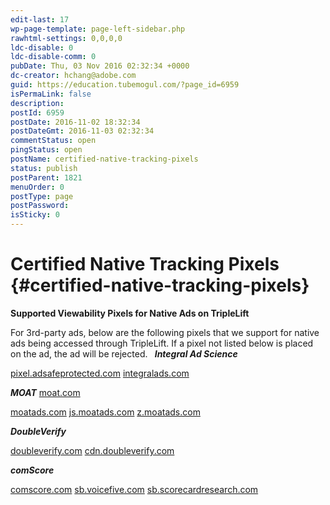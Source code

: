 ```yaml
---
edit-last: 17
wp-page-template: page-left-sidebar.php
rawhtml-settings: 0,0,0,0
ldc-disable: 0
ldc-disable-comm: 0
pubDate: Thu, 03 Nov 2016 02:32:34 +0000
dc-creator: hchang@adobe.com
guid: https://education.tubemogul.com/?page_id=6959
isPermaLink: false
description: 
postId: 6959
postDate: 2016-11-02 18:32:34
postDateGmt: 2016-11-03 02:32:34
commentStatus: open
pingStatus: open
postName: certified-native-tracking-pixels
status: publish
postParent: 1821
menuOrder: 0
postType: page
postPassword: 
isSticky: 0
---
```


# Certified Native Tracking Pixels {#certified-native-tracking-pixels}

**Supported Viewability Pixels for Native Ads on TripleLift&nbsp;** 

For 3rd-party ads, below are the following pixels that we support for native ads being accessed through TripleLift. If a pixel not listed&nbsp;below is placed on the ad, the ad will be rejected. 
**&nbsp;** 
***Integral Ad Science*** 

[pixel.adsafeprotected.com](http://pixel.adsafeprotected.com/) 
[integralads.com](http://integralads.com/)    &nbsp;

***MOAT*** 
[moat.com](http://moat.com/) 

[moatads.com](http://moatads.com/) 
[js.moatads.com](http://js.moatads.com/) 
[z.moatads.com](http://z.moatads.com/) 
&nbsp;

***DoubleVerify**&nbsp;* 

[doubleverify.com](http://doubleverify.com/) 
[cdn.doubleverify.com](http://cdn.doubleverify.com/)    &nbsp;

***comScore*&nbsp;** 

[comscore.com](http://comscore.com/) 
[sb.voicefive.com](http://sb.voicefive.com/) 
[sb.scorecardresearch.com](http://sb.scorecardresearch.com/) 
